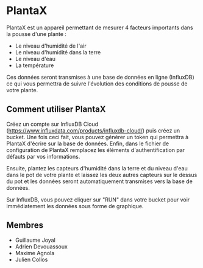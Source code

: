 # PlantaX

PlantaX est un appareil permettant de mesurer 4 facteurs importants dans la pousse d'une plante : 
- Le niveau d'humidité de l'air
- Le niveau d'humidité dans la terre
- Le niveau d'eau
- La température

Ces données seront transmises à une base de données en ligne (InfluxDB) ce qui vous permettra de suivre l'évolution des conditions de pousse de votre plante.


## Comment utiliser PlantaX

Créez un compte sur InfluxDB Cloud (https://www.influxdata.com/products/influxdb-cloud/) puis créez un bucket. Une fois ceci fait, vous pouvez générer un token qui permettra à PlantaX d'écrire sur la base de données. Enfin, dans le fichier de configuration de PlantaX remplacez les éléments d'authentification par défauts par vos informations. 

Ensuite, plantez les capteurs d'humidité dans la terre et du niveau d'eau dans le pot de votre plante et laissez les deux autres capteurs sur le dessus du pot et les données seront automatiquement transmises vers la base de données.

Sur InfluxDB, vous pouvez cliquer sur "RUN" dans votre bucket pour voir immédiatement les données sous forme de graphique.

## Membres
- Guillaume Joyal
- Adrien Devouassoux
- Maxime Agnola
- Julien Collos
